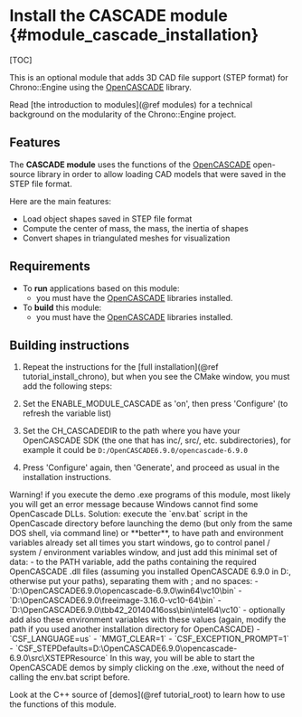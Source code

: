 Install the CASCADE module {#module_cascade_installation}
==========================

[TOC]

This is an optional module that adds 3D CAD file support (STEP format) for Chrono::Engine
using the [OpenCASCADE](http://www.opencascade.org) library. 

Read [the introduction to modules](@ref modules) for a technical 
background on the modularity of the Chrono::Engine project.


## Features

The **CASCADE module** uses the functions of the [OpenCASCADE](http://www.opencascade.org) 
open-source library in order to allow loading CAD models that were saved in the STEP file format. 

Here are the main features:

- Load object shapes saved in STEP file format
- Compute the center of mass, the mass, the inertia of shapes
- Convert shapes in triangulated meshes for visualization 

## Requirements

- To **run** applications based on this module:
	- you must have the [OpenCASCADE](http://www.opencascade.org) libraries installed.
- To **build** this module:
	- you must have the [OpenCASCADE](http://www.opencascade.org) libraries installed.



## Building instructions

1. Repeat the instructions for the [full installation](@ref tutorial_install_chrono), but when you see 
   the CMake window, you must add the following steps:
  
2. Set the ENABLE_MODULE_CASCADE as 'on', then press 'Configure' (to refresh the variable list) 

3. Set the CH_CASCADEDIR to the path where you have your OpenCASCADE SDK (the one that has inc/, src/, etc. subdirectories),
   for example it could be `D:/OpenCASCADE6.9.0/opencascade-6.9.0` 
 
4. Press 'Configure' again, then 'Generate', and proceed as usual in the installation instructions.

<div class="ce-warning">
Warning! if you execute the demo .exe programs of this module, 
most likely you will get an error message because Windows cannot 
find some OpenCascade DLLs. Solution: execute the `env.bat` script in the OpenCascade directory before 
launching the demo (but only from the same DOS shell, via command line) or **better**, to have path 
and environment variables already set all times you start windows, go to 
control panel / system / environment variables window, 
and just add this minimal set of data:
- to the PATH variable, add the paths containing the required OpenCASCADE .dll files
  (assuming you installed OpenCASCADE 6.9.0 in D:, otherwise put your paths), 
  separating them with  ;   and no spaces:
	- `D:\OpenCASCADE6.9.0\opencascade-6.9.0\win64\vc10\bin`
	- `D:\OpenCASCADE6.9.0\freeimage-3.16.0-vc10-64\bin`
	- `D:\OpenCASCADE6.9.0\tbb42_20140416oss\bin\intel64\vc10`
- optionally add also these environment variables with these values (again, modify the path 
  if you used another installation directory for OpenCASCADE)
	- `CSF_LANGUAGE=us`
	- `MMGT_CLEAR=1`
	- `CSF_EXCEPTION_PROMPT=1`
	- `CSF_STEPDefaults=D:\OpenCASCADE6.9.0\opencascade-6.9.0\src\XSTEPResource`
In this way, you will be able to start the OpenCASCADE demos by simply clicking on the .exe, 
without the need of calling the env.bat script before.
</div>



Look at the C++ source of [demos](@ref tutorial_root) to learn how to use the functions of this module.
